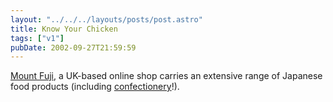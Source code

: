 ```yaml
---
layout: "../../../layouts/posts/post.astro"
title: Know Your Chicken
tags: ["v1"]
pubDate: 2002-09-27T21:59:59
---
```


[Mount Fuji][1], a UK-based online shop carries an extensive range of Japanese food products (including [confectionery][2]!).

[1]: http://www.mountfuji.co.uk/ "Mount Fuji International Limited"
[2]: http://www.mountfuji.co.uk/acatalog/Mount_Fuji_Confectionery_7.html "Japan's famous Pocky, Hello Kitty, koala no march yokan, kaki no tane and Japanese sweets. We even stock Wasabi flavoured dried peas!"
